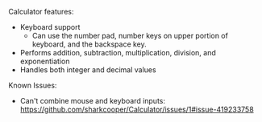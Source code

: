 Calculator features:

- Keyboard support
  - Can use the number pad, number keys on upper portion of keyboard, and the backspace key. 
- Performs addition, subtraction, multiplication, division, and exponentiation
- Handles both integer and decimal values

Known Issues:
- Can't combine mouse and keyboard inputs: https://github.com/sharkcooper/Calculator/issues/1#issue-419233758
